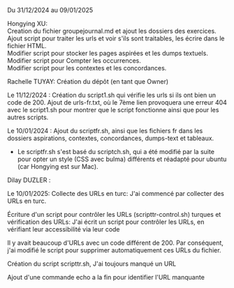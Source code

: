 Du 31/12/2024 au 09/01/2025   


Hongying XU:   
Creation du fichier groupejournal.md et ajout les dossiers des exercices.    
Ajout script pour traiter les urls et voir s'ils sont traitables, les écrire dans le fichier HTML.    
Modifier script pour stocker les pages aspirées et les dumps textuels.    
Modifier script pour Compter les occurrences.    
Modifier script pour les contextes et les concordances.  


Rachelle TUYAY:
Création du dépôt (en tant que Owner)

Le 11/12/2024 :
Création du script1.sh qui vérifie les urls si ils ont bien un code de 200.
Ajout de urls-fr.txt, où le 7ème lien provoquera une erreur 404 avec le script1.sh pour montrer que le script fonctionne ainsi que pour les autres scripts.

Le 10/01/2024 :
Ajout du scriptfr.sh, ainsi que les fichiers fr dans les dossiers aspirations, contextes, concordances, dumps-text et tableaux.
- Le scriptfr.sh s'est basé du scriptch.sh, qui a été modifié par la suite pour opter un style (CSS avec bulma) différents et réadapté pour ubuntu (car Hongying est sur Mac).

Dilay DUZLER :

Le 10/01/2025: 
Collecte des URLs en turc: J'ai commencé par collecter des URLs en turc.

Écriture d'un script pour contrôler les URLs (scripttr-control.sh) turques et vérification des URLs: J'ai écrit un script pour contrôler les URLs, en vérifiant leur accessibilité via leur code

Il y avait beaucoup d'URLs avec un code différent de 200. Par conséquent, j'ai modifié le script pour supprimer automatiquement ces URLs du fichier.

Création du script scripttr.sh, J'ai toujours manqué un URL

Ajout d'une commande echo a la fin pour identifier l'URL manquante

